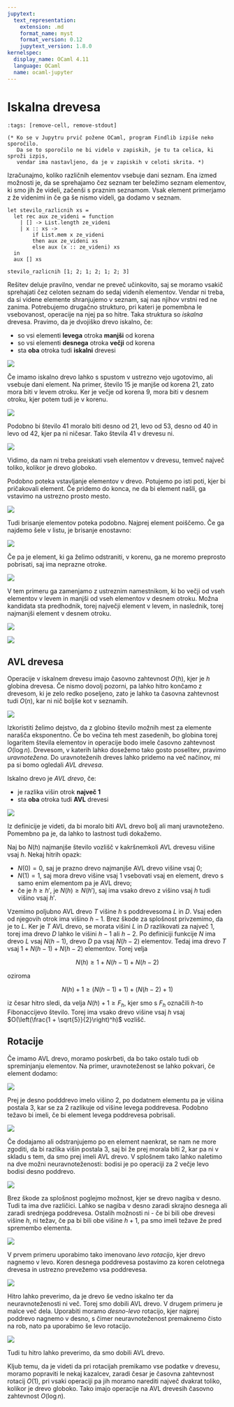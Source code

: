 ```yaml
---
jupytext:
  text_representation:
    extension: .md
    format_name: myst
    format_version: 0.12
    jupytext_version: 1.8.0
kernelspec:
  display_name: OCaml 4.11
  language: OCaml
  name: ocaml-jupyter
---
```


# Iskalna drevesa

```{code-cell}
:tags: [remove-cell, remove-stdout]

(* Ko se v Jupytru prvič požene OCaml, program Findlib izpiše neko sporočilo.
   Da se to sporočilo ne bi videlo v zapiskih, je tu ta celica, ki sproži izpis,
   vendar ima nastavljeno, da je v zapiskih v celoti skrita. *)
```

Izračunajmo, koliko različnih elementov vsebuje dani seznam. Ena izmed možnosti je, da se sprehajamo čez seznam ter beležimo seznam elementov, ki smo jih že videli, začenši s praznim seznamom. Vsak element primerjamo z že videnimi in če ga še nismo videli, ga dodamo v seznam.

```{code-cell}
let stevilo_razlicnih xs =
  let rec aux ze_videni = function
    | [] -> List.length ze_videni
    | x :: xs ->
        if List.mem x ze_videni
        then aux ze_videni xs
        else aux (x :: ze_videni) xs
  in
  aux [] xs
```

```{code-cell}
stevilo_razlicnih [1; 2; 1; 2; 1; 2; 3]
```

Rešitev deluje pravilno, vendar ne preveč učinkovito, saj se moramo vsakič sprehajati čez celoten seznam do sedaj videnih elementov. Vendar ni treba, da si videne elemente shranjujemo v seznam, saj nas njihov vrstni red ne zanima. Potrebujemo drugačno strukturo, pri kateri je pomembna le vsebovanost, operacije na njej pa so hitre. Taka struktura so _iskalna_ drevesa. Pravimo, da je dvojiško drevo iskalno, če:

- so vsi elementi **levega** otroka **manjši** od korena
- so vsi elementi **desnega** otroka **večji** od korena
- sta **oba** otroka tudi **iskalni** drevesi

![](slike/09-iskalna-drevesa/iskalno-drevo.png)

Če imamo iskalno drevo lahko s spustom v ustrezno vejo ugotovimo, ali vsebuje dani element. Na primer, število 15 je manjše od korena 21, zato mora biti v levem otroku. Ker je večje od korena 9, mora biti v desnem otroku, kjer potem tudi je v korenu.

![](slike/09-iskalna-drevesa/iskalno-drevo-najdi.png)

Podobno bi število 41 moralo biti desno od 21, levo od 53, desno od 40 in levo od 42, kjer pa ni ničesar. Tako števila 41 v drevesu ni.

![](slike/09-iskalna-drevesa/iskalno-drevo-ne-najdi.png)

Vidimo, da nam ni treba preiskati vseh elementov v drevesu, temveč največ toliko, kolikor je drevo globoko.

Podobno poteka vstavljanje elementov v drevo. Potujemo po isti poti, kjer bi pričakovali element. Če pridemo do konca, ne da bi element našli, ga vstavimo na ustrezno prosto mesto.

![](slike/09-iskalna-drevesa/iskalno-drevo-vstavi.png)

Tudi brisanje elementov poteka podobno. Najprej element poiščemo. Če ga najdemo šele v listu, je brisanje enostavno:

![](slike/09-iskalna-drevesa/iskalno-drevo-brisi-list.png)

Če pa je element, ki ga želimo odstraniti, v korenu, ga ne moremo preprosto pobrisati, saj ima neprazne otroke.

![](slike/09-iskalna-drevesa/iskalno-drevo-brisi-koren.png)

V tem primeru ga zamenjamo z ustreznim namestnikom, ki bo večji od vseh elementov v levem in manjši od vseh elementov v desnem otroku. Možna kandidata sta predhodnik, torej največji element v levem, in naslednik, torej najmanjši element v desnem otroku.

![](slike/09-iskalna-drevesa/iskalno-drevo-zamenjaj-koren-s-predhodnikom.png)

![](slike/09-iskalna-drevesa/iskalno-drevo-zamenjaj-koren-z-naslednikom.png)

## AVL drevesa

Operacije v iskalnem drevesu imajo časovno zahtevnost $O(h)$, kjer je $h$ globina drevesa. Če nismo dovolj pozorni, pa lahko hitro končamo z drevesom, ki je zelo redko poseljeno, zato je lahko ta časovna zahtevnost tudi $O(n)$, kar ni nič boljše kot v seznamih.

![](slike/09-iskalna-drevesa/neuravnotezeno-drevo.png)

Izkoristiti želimo dejstvo, da z globino število možnih mest za elemente narašča eksponentno. Če bo večina teh mest zasedenih, bo globina torej logaritem števila elementov in operacije bodo imele časovno zahtevnost $O(\log n)$. Drevesom, v katerih lahko dosežemo tako gosto poselitev, pravimo _uravnotežena_. Do uravnoteženih dreves lahko pridemo na več načinov, mi pa si bomo ogledali _AVL drevesa_.

Iskalno drevo je _AVL drevo_, če:

- je razlika višin otrok **največ 1**
- sta **oba** otroka tudi **AVL** drevesi

![](slike/09-iskalna-drevesa/avl-drevo.png)

Iz definicije je videti, da bi moralo biti AVL drevo bolj ali manj uravnoteženo. Pomembno pa je, da lahko to lastnost tudi dokažemo.

Naj bo $N(h)$ najmanjše število vozlišč v kakršnemkoli AVL drevesu višine vsaj $h$. Nekaj hitrih opazk:

- $N(0) = 0$, saj je prazno drevo najmanjše AVL drevo višine vsaj $0$;
- $N(1) = 1$, saj mora drevo višine vsaj $1$ vsebovati vsaj en element, drevo s samo enim elementom pa je AVL drevo;
- če je $h \ge h'$, je $N(h) \ge N(h')$, saj ima vsako drevo z višino vsaj $h$ tudi višino vsaj $h'$.

Vzemimo poljubno AVL drevo $T$ višine $h$ s poddrevesoma $L$ in $D$. Vsaj eden od njegovih otrok ima višino $h - 1$. Brez škode za splošnost privzemimo, da je to $L$. Ker je $T$ AVL drevo, se morata višini $L$ in $D$ razlikovati za največ $1$, torej ima drevo $D$ lahko le višini $h - 1$ ali $h - 2$. Po definiciji funkcije $N$ ima drevo $L$ vsaj $N(h - 1)$, drevo $D$ pa vsaj $N(h - 2)$ elementov. Tedaj ima drevo $T$ vsaj $1 + N(h - 1) + N(h - 2)$ elementov. Torej velja

$$N(h) \ge 1 + N(h - 1) + N(h - 2)$$

oziroma

$$N(h) + 1 \ge (N(h - 1) + 1) + (N(h - 2) + 1)$$

iz česar hitro sledi, da velja $N(h) + 1 \ge F_h$, kjer smo s $F_h$ označili $h$-to Fibonaccijevo število. Torej ima vsako drevo višine vsaj $h$ vsaj $O(\left(\frac{1 + \sqrt{5}}{2}\right)^h)$ vozlišč.

## Rotacije

Če imamo AVL drevo, moramo poskrbeti, da bo tako ostalo tudi ob spreminjanju elementov. Na primer, uravnoteženost se lahko pokvari, če element dodamo:

![](slike/09-iskalna-drevesa/dodajanje-pokvari-avl-drevo.png)

Prej je desno podddrevo imelo višino 2, po dodatnem elementu pa je višina postala 3, kar se za 2 razlikuje od višine levega poddrevesa. Podobno težavo bi imeli, če bi element levega poddrevesa pobrisali.

![](slike/09-iskalna-drevesa/brisanje-pokvari-avl-drevo.png)

Če dodajamo ali odstranjujemo po en element naenkrat, se nam ne more zgoditi, da bi razlika višin postala 3, saj bi že prej morala biti 2, kar pa ni v skladu s tem, da smo prej imeli AVL drevo. V splošnem tako lahko naletimo na dve možni neuravnoteženosti: bodisi je po operaciji za 2 večje levo bodisi desno poddrevo.

![](slike/09-iskalna-drevesa/mozni-neuravnotezenosti.png)

Brez škode za splošnost poglejmo možnost, kjer se drevo nagiba v desno. Tudi ta ima dve različici. Lahko se nagiba v desno zaradi skrajno desnega ali zaradi srednjega poddrevesa. Ostalih možnosti ni - če bi bili obe drevesi višine $h$, ni težav, če pa bi bili obe višine $h + 1$, pa smo imeli težave že pred spremembo elementa.

![](slike/09-iskalna-drevesa/mozni-desni-neuravnotezenosti.png)

V prvem primeru uporabimo tako imenovano _levo rotacijo_, kjer drevo nagnemo v levo. Koren desnega poddrevesa postavimo za koren celotnega drevesa in ustrezno prevežemo vsa poddrevesa.

![](slike/09-iskalna-drevesa/leva-rotacija.png)

Hitro lahko preverimo, da je drevo še vedno iskalno ter da neuravnoteženosti ni več. Torej smo dobili AVL drevo. V drugem primeru je malce več dela. Uporabiti moramo _desno-levo_ rotacijo, kjer najprej poddrevo nagnemo v desno, s čimer neuravnoteženost premaknemo čisto na rob, nato pa uporabimo še levo rotacijo.

![](slike/09-iskalna-drevesa/desna-rotacija.png)

Tudi tu hitro lahko preverimo, da smo dobili AVL drevo.

Kljub temu, da je videti da pri rotacijah premikamo vse podatke v drevesu, moramo popraviti le nekaj kazalcev, zaradi česar je časovna zahtevnost rotacij $O(1)$, pri vsaki operaciji pa jih moramo narediti največ dvakrat toliko, kolikor je drevo globoko. Tako imajo operacije na AVL drevesih časovno zahtevnost $O(\log n)$.
